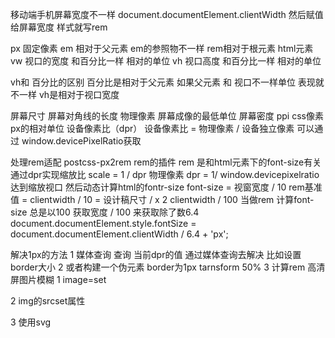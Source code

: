 移动端手机屏幕宽度不一样 
document.documentElement.clientWidth
然后赋值给屏幕宽度 
样式就写rem


px 固定像素
em 相对于父元素 em的参照物不一样
rem相对于根元素 html元素
vw 视口的宽度 和百分比一样 相对的单位 
vh 视口高度 和百分比一样 相对的单位

vh和 百分比的区别
百分比是相对于父元素 如果父元素 和 视口不一样单位 表现就不一样
vh是相对于视口宽度

屏幕尺寸 屏幕对角线的长度
物理像素 屏幕成像的最低单位
屏幕密度 ppi
css像素 px的相对单位
设备像素比（dpr） 设备像素比  = 物理像素 / 设备独立像素  可以通过 window.devicePixelRatio获取

处理rem适配 postcss-px2rem rem的插件
rem 是和html元素下的font-size有关 
通过dpr实现缩放比 scale = 1 / dpr  物理像素
dpr = 1/ window.devicepixelratio  达到缩放视口
然后动态计算html的fontr-size font-size = 视窗宽度 / 10
rem基准值 = clientwidth / 10 = 设计稿尺寸 / x 
2 clientwidth / 100 当做rem
计算font-size 总是以100 获取宽度 / 100 来获取除了数6.4
document.documentElement.style.fontSize = document.documentElement.clientWidth / 6.4 + 'px';

解决1px的方法 
1 媒体查询 查询 当前dpr的值 通过媒体查询去解决 比如设置border大小
2 或者构建一个伪元素 border为1px tarnsform 50%
3 计算rem 
高清屏图片模糊
1 image=set

2 img的srcset属性

3 使用svg
